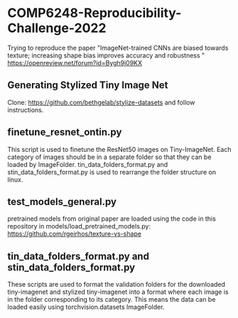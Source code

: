 # COMP6248-Reproducibility-Challenge-2022

Trying to reproduce the paper "ImageNet-trained CNNs are biased towards texture; increasing shape bias improves accuracy and robustness "
https://openreview.net/forum?id=Bygh9j09KX

## Generating Stylized Tiny Image Net
Clone: https://github.com/bethgelab/stylize-datasets and follow instructions.
 
## finetune_resnet_ontin.py
This script is used to finetune the ResNet50 images on Tiny-ImageNet. Each category of images should be in a separate folder so that they can be loaded by ImageFolder. tin_data_folders_format.py and stin_data_folders_format.py is used to rearrange the folder structure on linux.

## test_models_general.py
pretrained models from original paper are loaded using the code in this repository in models/load_pretrained_models.py:
https://github.com/rgeirhos/texture-vs-shape

## tin_data_folders_format.py and stin_data_folders_format.py
These scripts are used to format the validation folders for the downloaded tiny-imagenet and stylized tiny-imagenet into a format where each image is in the folder corresponding to its category. This means the data can be loaded easily using torchvision.datasets ImageFolder. 

